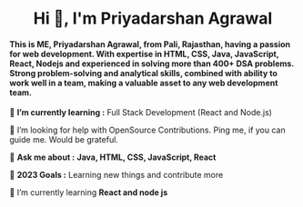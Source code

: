 <h1 align="center">Hi 👋, I'm Priyadarshan Agrawal</h1>

#### This is ME, Priyadarshan Agrawal, from Pali, Rajasthan, having a passion for web development. With expertise in HTML, CSS, Java, JavaScript, React, Nodejs and experienced in solving more than 400+ DSA problems. Strong problem-solving and analytical skills, combined with ability to work well in a team, making a valuable asset to any web development team.

🌱 **I’m currently learning :** Full Stack Development (React and Node.js)

🤝 I’m looking for help with OpenSource Contributions. Ping me, if you can guide me. Would be grateful.

💬 **Ask me about :**  **Java, HTML, CSS, JavaScript, React**

🥅 **2023 Goals :** Learning new things and contribute more


🌱 I’m currently learning **React and node js**

<!--
**priyadarshanagrawal/priyadarshanagrawal** is a ✨ _special_ ✨ repository because its `README.md` (this file) appears on your GitHub profile.

Here are some ideas to get you started:

- 🔭 I’m currently working on ...
- 🌱 I’m currently learning ...
- 👯 I’m looking to collaborate on ...
- 🤔 I’m looking for help with ...
- 💬 Ask me about ...
- 📫 How to reach me: ...
- 😄 Pronouns: ...
- ⚡ Fun fact: ...
-->
